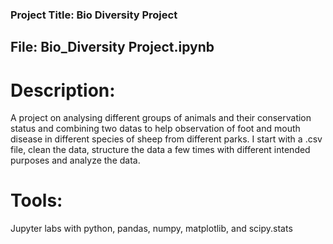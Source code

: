 ### Project Title: Bio Diversity Project
## File: Bio_Diversity Project.ipynb
# Description:
A project on analysing different groups of animals and their conservation status and combining two datas to help observation of foot and mouth disease in different species of sheep from different parks. I start with a .csv file, clean the data, structure the data a few times with different intended purposes and analyze the data.

# Tools:
Jupyter labs with python, pandas, numpy, matplotlib, and scipy.stats
